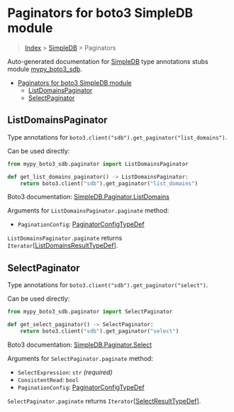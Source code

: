# Paginators for boto3 SimpleDB module

> [Index](..) > [SimpleDB](.) > Paginators

Auto-generated documentation for
[SimpleDB](https://boto3.amazonaws.com/v1/documentation/api/1.17.75/reference/services/sdb.html#SimpleDB)
type annotations stubs module
[mypy_boto3_sdb](https://pypi.org/project/mypy-boto3-sdb/).

- [Paginators for boto3 SimpleDB module](#paginators-for-boto3-simpledb-module)
  - [ListDomainsPaginator](#listdomainspaginator)
  - [SelectPaginator](#selectpaginator)

## ListDomainsPaginator

Type annotations for `boto3.client("sdb").get_paginator("list_domains")`.

Can be used directly:

```python
from mypy_boto3_sdb.paginator import ListDomainsPaginator

def get_list_domains_paginator() -> ListDomainsPaginator:
    return boto3.client("sdb").get_paginator("list_domains")
```

Boto3 documentation:
[SimpleDB.Paginator.ListDomains](https://boto3.amazonaws.com/v1/documentation/api/1.17.75/reference/services/sdb.html#SimpleDB.Paginator.ListDomains)

Arguments for `ListDomainsPaginator.paginate` method:

- `PaginationConfig`:
  [PaginatorConfigTypeDef](./type_defs.md#paginatorconfigtypedef)

`ListDomainsPaginator.paginate` returns
`Iterator`\[[ListDomainsResultTypeDef](./type_defs.md#listdomainsresulttypedef)\].

## SelectPaginator

Type annotations for `boto3.client("sdb").get_paginator("select")`.

Can be used directly:

```python
from mypy_boto3_sdb.paginator import SelectPaginator

def get_select_paginator() -> SelectPaginator:
    return boto3.client("sdb").get_paginator("select")
```

Boto3 documentation:
[SimpleDB.Paginator.Select](https://boto3.amazonaws.com/v1/documentation/api/1.17.75/reference/services/sdb.html#SimpleDB.Paginator.Select)

Arguments for `SelectPaginator.paginate` method:

- `SelectExpression`: `str` *(required)*
- `ConsistentRead`: `bool`
- `PaginationConfig`:
  [PaginatorConfigTypeDef](./type_defs.md#paginatorconfigtypedef)

`SelectPaginator.paginate` returns
`Iterator`\[[SelectResultTypeDef](./type_defs.md#selectresulttypedef)\].
